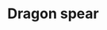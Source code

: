 ---
layout: item
title: Dragon spear
item-id: 1249
datatable: true
id: 1249
name: "Dragon spear"
members: true
lowalch: 24960
highalch: 37440
examine: "A dragon tipped spear."
monsters:
  - id: 7275
    name: "Brutal black dragon"
    members: true
    combat_level: 318
    wiki_url: "https://oldschool.runescape.wiki/w/Brutal_black_dragon"
    drops:
      - quantity: "1"
        rarity: 0.001953125
        drop_requirements: null
---